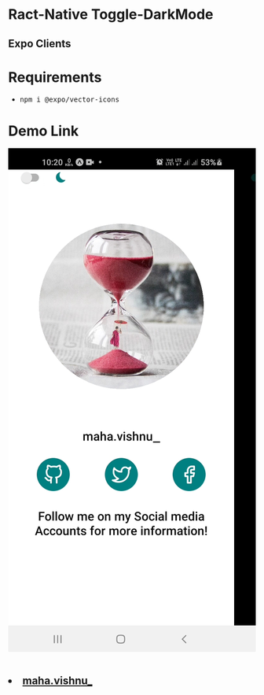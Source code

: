 # Ract-Native Toggle-DarkMode
<h2>Expo Clients</h2>
<h1>Requirements</h1>
<ul>
<li><pre>npm i @expo/vector-icons</pre></li>
</ul>
<h1>Demo Link</h1>
<pre>
<li style="display:flex;">
<img src="./assets/screenshots/white.jpg" />
<img src="./assets/screenshots/black.jpg" />
</li>
</pre>
<h2>
<li>
<a href="https://www.instagram.com/maha.vishnu_/">
maha.vishnu_
</a>
</li>
</h2>